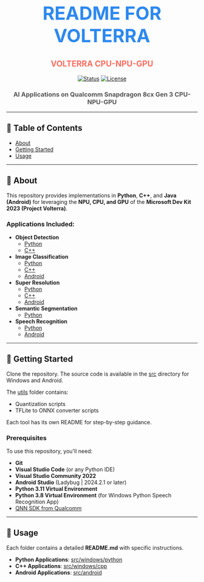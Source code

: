 <div align="center">
  <h1 style="font-size: 3rem; color: #2D89EF;">README FOR VOLTERRA</h1>
  <h2 style="color: #FF6F61;">VOLTERRA CPU-NPU-GPU</h2>

  <a href="#"><img src="https://img.shields.io/badge/status-active-success.svg" alt="Status"></a>
  <a href="#"><img src="https://img.shields.io/badge/license-MIT-blue.svg" alt="License"></a>
</div>

<h3 align="center" style="color: #555;">AI Applications on Qualcomm Snapdragon 8cx Gen 3 CPU-NPU-GPU</h3>

---

## 📝 Table of Contents

- [About](#about)
- [Getting Started](#getting_started)
- [Usage](#usage)

---

## 🧐 About <a name="about"></a>

This repository provides implementations in **Python**, **C++**, and **Java (Android)** for leveraging the **NPU, CPU, and GPU** of the **Microsoft Dev Kit 2023 (Project Volterra)**.  

### Applications Included:
- **Object Detection**  
  - [Python](src/windows/python/ObjectDetection/)  
  - [C++](src/windows/cpp/ObjectDetection/)  
- **Image Classification**  
  - [Python](src/windows/python/Classification/)  
  - [C++](src/windows/cpp/Classification/)  
  - [Android](src/android/ImageClassification/)  
- **Super Resolution**  
  - [Python](src/windows/python/SuperResolution/)  
  - [C++](src/windows/cpp/SuperResolution/)  
  - [Android](src/android/SuperResolution/)  
- **Semantic Segmentation**  
  - [Python](src/windows/python/SemanticSegmentation/)  
- **Speech Recognition**  
  - [Python](src/windows/python/Whisper/)  
  - [Android](src/android/SpeechRecognition/)  

---

## 🏁 Getting Started <a name="getting_started"></a>

Clone the repository. The source code is available in the [src](Volterra-NPU/src) directory for Windows and Android.  

The [utils](utils) folder contains:  
- Quantization scripts  
- TFLite to ONNX converter scripts  

Each tool has its own README for step-by-step guidance.  

### Prerequisites  

To use this repository, you'll need:  
- **Git**  
- **Visual Studio Code** (or any Python IDE)  
- **Visual Studio Community 2022**  
- **Android Studio** (Ladybug | 2024.2.1 or later)  
- **Python 3.11 Virtual Environment**  
- **Python 3.8 Virtual Environment** (for Windows Python Speech Recognition App)  
- [QNN SDK from Qualcomm](https://www.qualcomm.com/developer/software/qualcomm-ai-engine-direct-sdk)  

---

## 🎈 Usage <a name="usage"></a>

Each folder contains a detailed **README.md** with specific instructions.  

- **Python Applications**: [src/windows/python](src/windows/python/)  
- **C++ Applications**: [src/windows/cpp](src/windows/cpp)  
- **Android Applications**: [src/android](src/android)  